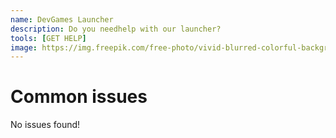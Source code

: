 ```yaml
---
name: DevGames Launcher
description: Do you needhelp with our launcher?
tools: [GET HELP]
image: https://img.freepik.com/free-photo/vivid-blurred-colorful-background_58702-2581.jpg?w=360
---
```



# Common issues
No issues found!
